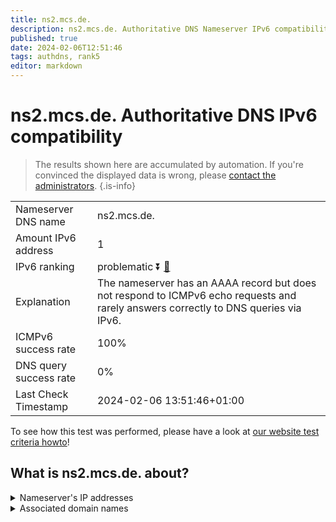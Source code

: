```yaml
---
title: ns2.mcs.de.
description: ns2.mcs.de. Authoritative DNS Nameserver IPv6 compatibility
published: true
date: 2024-02-06T12:51:46
tags: authdns, rank5
editor: markdown
---
```


# ns2.mcs.de. Authoritative DNS IPv6 compatibility

> The results shown here are accumulated by automation. If you're convinced the displayed data is wrong, please [contact the administrators](/howto/chat). 
{.is-info}




|   |   |
| - | - |
| Nameserver DNS name | ns2.mcs.de.
| Amount IPv6 address | 1
| IPv6 ranking | problematic :arrow_double_down: [🔗](/howto/ranking) |
| Explanation | The nameserver has an AAAA record but does not respond to ICMPv6 echo requests and rarely answers correctly to DNS queries via IPv6. |
| ICMPv6 success rate | 100%|
| DNS query success rate | 0% |
| Last Check Timestamp | 2024-02-06 13:51:46+01:00 |

To see how this test was performed, please have a look at [our website test criteria howto](/howto/testcriteria/authdns)!


## What is ns2.mcs.de. about?




<details>
<summary>Nameserver's IP addresses</summary>

2a09:2040:0:f::10

</details>



<details>
<summary>Associated domain names</summary>

www.hamburg.de

</details>
